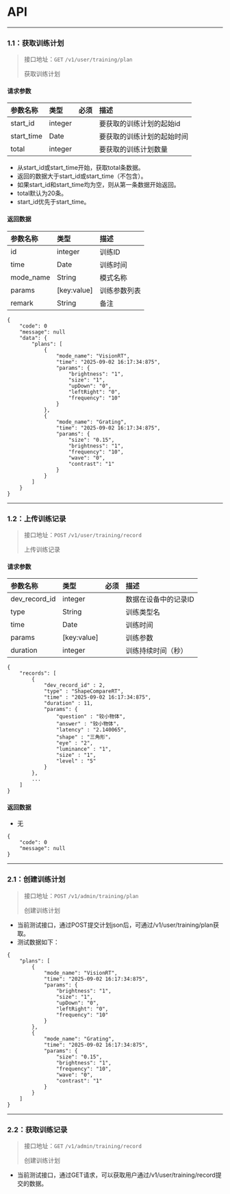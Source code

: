 # API
---

### 1.1：获取训练计划
> 接口地址：`GET` `/v1/user/training/plan`
>
>获取训练计划
>

#### 请求参数

| 参数名称 | 类型  | 必须 | 描述 |
| :--- |:---|:---| :--- |
| start_id | integer | | 要获取的训练计划的起始id |
| start_time | Date | | 要获取的训练计划的起始时间 |
| total | integer | | 要获取的训练计划数量 |

- 从start_id或start_time开始，获取total条数据。
- 返回的数据大于start_id或start_time（不包含）。
- 如果start_id和start_time均为空，则从第一条数据开始返回。
- total默认为20条。
- start_id优先于start_time。

#### 返回数据

| 参数名称 | 类型 | 描述 |
| :--- |:---| :--- |
| id | integer | 训练ID |
| time | Date | 训练时间 |
| mode_name | String | 模式名称 |
| params | [key:value] | 训练参数列表 |
| remark | String | 备注 |

```
{
    "code": 0
    "message": null
    "data": {
        "plans": [
            {
                "mode_name": "VisionRT",
                "time": "2025-09-02 16:17:34:875",
                "params": {
                    "brightness": "1",
                    "size": "1",
                    "upDown": "0",
                    "leftRight": "0",
                    "frequency": "10"
                }
            },
            {
                "mode_name": "Grating",
                "time": "2025-09-02 16:17:34:875",
                "params": {
                    "size": "0.15",
                    "brightness": "1",
                    "frequency": "10",
                    "wave": "0",
                    "contrast": "1"
                }
            }
        ]
    }
}
```


---

### 1.2：上传训练记录
> 接口地址：`POST` `/v1/user/training/record`
>
>上传训练记录
>

#### 请求参数

| 参数名称 | 类型  | 必须 | 描述 |
| :--- |:---|:---| :--- |
| dev_record_id | integer | | 数据在设备中的记录ID |
| type | String | | 训练类型名 |
| time | Date | | 训练时间 |
| params | [key:value] | | 训练参数 |
| duration | integer | | 训练持续时间（秒） |

```
{
    "records": [
        {
            "dev_record_id" : 2,
            "type" : "ShapeCompareRT",
            "time" : "2025-09-02 16:17:34:875",
            "duration" : 11,
            "params": {
                "question" : "较小物体",
                "answer" : "较小物体"，
                "latency" : "2.140065",
                "shape" : "三角形"，
                "eye" : "2",
                "luminance" : "1",
                "size" : "1",
                "level" : "5"
            }
        },
        ...
    ]
}
```

#### 返回数据

- 无

```
{
    "code": 0
    "message": null
}
```

---

### 2.1：创建训练计划
> 接口地址：`POST` `/v1/admin/training/plan`
>
>创建训练计划
>

- 当前测试接口，通过POST提交计划json后，可通过/v1/user/training/plan获取。
- 测试数据如下：
```
{
    "plans": [
        {
            "mode_name": "VisionRT",
            "time": "2025-09-02 16:17:34:875",
            "params": {
                "brightness": "1",
                "size": "1",
                "upDown": "0",
                "leftRight": "0",
                "frequency": "10"
            }
        },
        {
            "mode_name": "Grating",
            "time": "2025-09-02 16:17:34:875",
            "params": {
                "size": "0.15",
                "brightness": "1",
                "frequency": "10",
                "wave": "0",
                "contrast": "1"
            }
        }
    ]
}

```

---

### 2.2：获取训练记录
> 接口地址：`GET` `/v1/admin/training/record`
>
>创建训练计划
>

- 当前测试接口，通过GET请求，可以获取用户通过/v1/user/training/record提交的数据。


